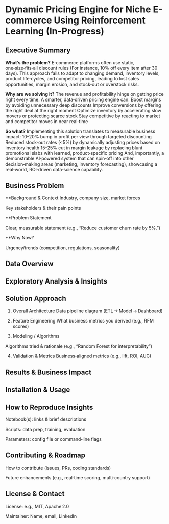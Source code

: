 # Dynamic Pricing Engine for Niche E-commerce Using Reinforcement Learning (In-Progress)
## Executive Summary
**What’s the problem?**
E‑commerce platforms often use static, one‑size‑fits‑all discount rules (For instance, 10% off every item after 30 days). This approach fails to adapt to changing demand, inventory levels, product life‑cycles, and competitor pricing, leading to lost sales opportunities, margin erosion, and stock‑out or overstock risks.

**Why are we solving it?**
The revenue and profitability hinge on getting price right every time. A smarter, data‑driven pricing engine can:
Boost margins by avoiding unnecessary deep discounts
Improve conversions by offering the right deal at the right moment
Optimize inventory by accelerating slow movers or protecting scarce stock
Stay competitive by reacting to market and competitor moves in near real‑time

**So what?**
Implementing this solution translates to measurable business impact:
10–20% bump in profit per view through targeted discounting
Reduced stock‑out rates (<5%) by dynamically adjusting prices based on inventory health
15–25% cut in margin leakage by replacing blunt promotional slabs with learned, product‑specific pricing
And, importantly, a demonstrable AI‑powered system that can spin‑off into other decision‑making areas (marketing, inventory forecasting), showcasing a real‑world, ROI‑driven data‑science capability.


## Business Problem
**Background & Context
Industry, company size, market forces

Key stakeholders & their pain points

**Problem Statement

Clear, measurable statement (e.g., “Reduce customer churn rate by 5%.”)

**Why Now?

Urgency/trends (competition, regulations, seasonality)

## Data Overview


## Exploratory Analysis & Insights


## Solution Approach
1. Overall Architecture
Data pipeline diagram (ETL → Model → Dashboard)

2. Feature Engineering
What business metrics you derived (e.g., RFM scores)

3. Modeling / Algorithms

Algorithms tried & rationale (e.g., “Random Forest for interpretability”)

4. Validation & Metrics
Business‑aligned metrics (e.g., lift, ROI, AUC)

## Results & Business Impact
## Installation & Usage
## How to Reproduce Insights
Notebook(s): links & brief descriptions

Scripts: data prep, training, evaluation

Parameters: config file or command‑line flags

## Contributing & Roadmap
How to contribute (issues, PRs, coding standards)

Future enhancements (e.g., real‑time scoring, multi‑country support)

## License & Contact
License: e.g., MIT, Apache 2.0

Maintainer: Name, email, LinkedIn
